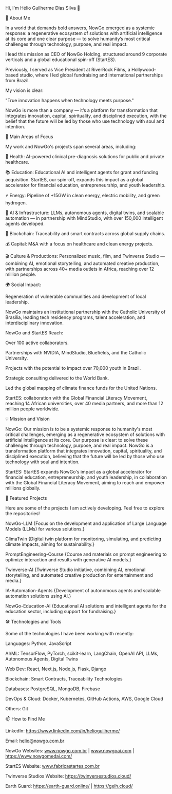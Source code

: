 Hi, I'm Hélio Guilherme Dias Silva 👋

🚀 About Me

In a world that demands bold answers, NowGo emerged as a systemic response: a regenerative ecosystem of solutions with artificial intelligence at its core and one clear purpose — to solve humanity’s most critical challenges through technology, purpose, and real impact.

I lead this mission as CEO of NowGo Holding, structured around 9 corporate verticals and a global educational spin-off (StartES).

Previously, I served as Vice President at RiverRock Films, a Hollywood-based studio, where I led global fundraising and international partnerships from Brazil.

My vision is clear:

"True innovation happens when technology meets purpose."

NowGo is more than a company — it’s a platform for transformation that integrates innovation, capital, spirituality, and disciplined execution, with the belief that the future will be led by those who use technology with soul and intention.

🎯 Main Areas of Focus

My work and NowGo's projects span several areas, including:

🏥 Health: AI-powered clinical pre-diagnosis solutions for public and private healthcare.

📚 Education: Educational AI and intelligent agents for grant and funding acquisition. StartES, our spin-off, expands this impact as a global accelerator for financial education, entrepreneurship, and youth leadership.

⚡ Energy: Pipeline of +15GW in clean energy, electric mobility, and green hydrogen.

🤖 AI & Infrastructure: LLMs, autonomous agents, digital twins, and scalable automation — in partnership with MindStudio, with over 150,000 intelligent agents developed.

🔗 Blockchain: Traceability and smart contracts across global supply chains.

💰 Capital: M&A with a focus on healthcare and clean energy projects.

🎬 Culture & Productions: Personalized music, film, and Twinverse Studio — combining AI, emotional storytelling, and automated creative production, with partnerships across 40+ media outlets in Africa, reaching over 12 million people.

🌍 Social Impact: 

Regeneration of vulnerable communities and development of local leadership.

NowGo maintains an institutional partnership with the Catholic University of Brasília, leading tech residency programs, talent acceleration, and interdisciplinary innovation.

NowGo and StartES Reach:

Over 100 active collaborators.

Partnerships with NVIDIA, MindStudio, Bluefields, and the Catholic University.

Projects with the potential to impact over 70,000 youth in Brazil.

Strategic consulting delivered to the World Bank.

Led the global mapping of climate finance funds for the United Nations.

StartES: collaboration with the Global Financial Literacy Movement, reaching 14 African universities, over 40 media partners, and more than 12 million people worldwide.

💡 Mission and Vision

NowGo: Our mission is to be a systemic response to humanity's most critical challenges, emerging as a regenerative ecosystem of solutions with artificial intelligence at its core. Our purpose is clear: to solve these challenges through technology, purpose, and real impact. NowGo is a transformation platform that integrates innovation, capital, spirituality, and disciplined execution, believing that the future will be led by those who use technology with soul and intention.

StartES: StartES expands NowGo's impact as a global accelerator for financial education, entrepreneurship, and youth leadership, in collaboration with the Global Financial Literacy Movement, aiming to reach and empower millions globally.

🌟 Featured Projects

Here are some of the projects I am actively developing. Feel free to explore the repositories!

NowGo-LLM
{Focus on the development and application of Large Language Models (LLMs) for various solutions.}

ClimaTwin
{Digital twin platform for monitoring, simulating, and predicting climate impacts, aiming for sustainability.}

PromptEngineering-Course
{Course and materials on prompt engineering to optimize interaction and results with generative AI models.}

Twinverse-AI
{Twinverse Studio initiative, combining AI, emotional storytelling, and automated creative production for entertainment and media.}

IA-Automation-Agents
{Development of autonomous agents and scalable automation solutions using AI.}

NowGo-Education-AI
{Educational AI solutions and intelligent agents for the education sector, including support for fundraising.}

🛠️ Technologies and Tools

Some of the technologies I have been working with recently:

Languages: Python, JavaScript

AI/ML: TensorFlow, PyTorch, scikit-learn, LangChain, OpenAI API, LLMs, Autonomous Agents, Digital Twins

Web Dev: React, Next.js, Node.js, Flask, Django

Blockchain: Smart Contracts, Traceability Technologies

Databases: PostgreSQL, MongoDB, Firebase

DevOps & Cloud: Docker, Kubernetes, GitHub Actions, AWS, Google Cloud

Others: Git

📫 How to Find Me

LinkedIn: https://www.linkedin.com/in/helioguilherme/

Email: helio@nowgo.com.br

NowGo Websites: www.nowgo.com.br | www.nowgoai.com | https://www.nowgomedai.com/

StartES Website: www.fabricastartes.com.br

Twinverse Studios Website: https://twinversestudios.cloud/

Earth Guard: https://earth-guard.online/ | https://geih.cloud/
